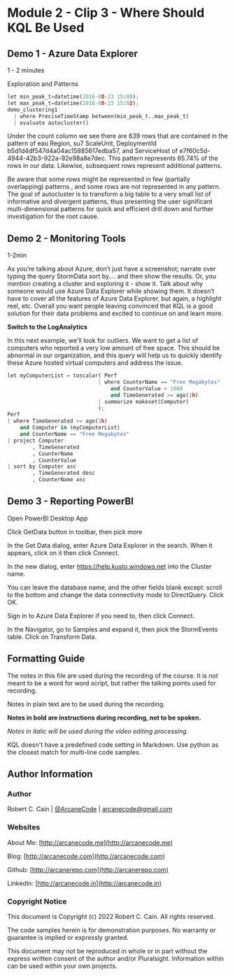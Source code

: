 # Module 2 - Clip 3 - Where Should KQL Be Used

## Demo 1 - Azure Data Explorer

1 - 2 minutes


Exploration and Patterns

```python
let min_peak_t=datetime(2016-08-23 15:00);
let max_peak_t=datetime(2016-08-23 15:02);
demo_clustering1
  | where PreciseTimeStamp between(min_peak_t..max_peak_t)
  | evaluate autocluster()
```

Under the count column we see there are 639 rows that are contained in the pattern of eau Region, su7 ScaleUnit, DeploymentId b5d1d4df547d4a04ac15885617edba57, and ServiceHost of e7f60c5d-4944-42b3-922a-92e98a8e7dec. This pattern represents 65.74% of the rows in our data. Likewise, subsequent rows represent additional patterns.

Be aware that some rows might be represented in few (partially overlapping) patterns , and some rows are not represented in any pattern. The goal of autocluster is to transform a big table to a very small list of informative and divergent patterns, thus presenting the user significant multi-dimensional patterns for quick and efficient drill down and further investigation for the root cause.


## Demo 2 - Monitoring Tools

1-2min

As you’re talking about Azure, don’t just have a screenshot; narrate over typing the query StormData sort by…. and then show the results. Or, you mention creating a cluster and exploring it - show it.  Talk about why someone would use Azure Data Explorer while showing them. It doesn’t have to cover all the features of Azure Data Explorer, but again, a highlight reel, etc.
Overall you want people leaving convinced that KQL is a good solution for their data problems and excited to continue on and learn more.

**Switch to the LogAnalytics**

In this next example, we'll look for outliers. We want to get a list of computers who reported a very low amount of free space. This should be abnormal in our organization, and this query will help us to quickly identify these Azure hosted virtual computers and address the issue.

```python
let myComputerList = toscalar( Perf
                             | where CounterName == "Free Megabytes"
                                 and CounterValue < 1000
                                 and TimeGenerated >= ago(1h)
                             | summarize makeset(Computer)
                             );
Perf
| where TimeGenerated >= ago(1h)
    and Computer in (myComputerList)
    and CounterName == "Free Megabytes"
| project Computer 
        , TimeGenerated 
        , CounterName 
        , CounterValue 
| sort by Computer asc  
        , TimeGenerated desc
        , CounterName asc
```

## Demo 3 - Reporting PowerBI

Open PowerBI Desktop App

Click GetData button in toolbar, then pick more

In the Get Data dialog, enter Azure Data Explorer in the search. When it appears, click on it then click Connect.

In the new dialog, enter https://help.kusto.windows.net into the Cluster name.

You can leave the database name, and the other fields blank except: scroll to the bottom and change the data connectivity mode to DirectQuery. Click OK.

Sign in to Azure Data Explorer if you need to, then click Connect.

In the Navigator, go to Samples and expand it, then pick the StormEvents table. Click on Transform Data.

## Formatting Guide

The notes in this file are used during the recording of the course. It is not meant to be a word for word script, but rather the talking points used for recording.

Notes in plain text are to be used during the recording.

**Notes in bold are instructions during recording, not to be spoken.**

_Notes in italic will be used during the video editing processing._

KQL doesn't have a predefined code setting in Markdown. Use python as the closest match for multi-line code samples.

## Author Information

### Author

Robert C. Cain | [@ArcaneCode](https://twitter.com/arcanecode) | arcanecode@gmail.com

### Websites

About Me: [http://arcanecode.me](http://arcanecode.me)

Blog: [http://arcanecode.com](http://arcanecode.com)

Github: [http://arcanerepo.com](http://arcanerepo.com)

LinkedIn: [http://arcanecode.in](http://arcanecode.in)

### Copyright Notice

This document is Copyright (c) 2022 Robert C. Cain. All rights reserved.

The code samples herein is for demonstration purposes. No warranty or guarantee is implied or expressly granted.

This document may not be reproduced in whole or in part without the express written consent of the author and/or Pluralsight. Information within can be used within your own projects.

